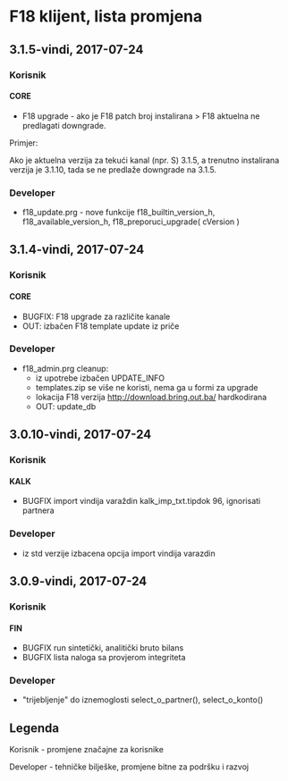 # F18 klijent, lista promjena

## 3.1.5-vindi, 2017-07-24

### Korisnik

#### CORE
- F18 upgrade - ako je F18 patch broj instalirana > F18 aktuelna ne predlagati downgrade. 

Primjer:

Ako je aktuelna verzija za tekući kanal (npr. S) 3.1.5, a trenutno instalirana verzija je 3.1.10, tada se ne predlaže downgrade na 3.1.5.

### Developer
- f18_update.prg - nove funkcije f18_builtin_version_h, f18_available_version_h,  f18_preporuci_upgrade( cVersion )


## 3.1.4-vindi, 2017-07-24

### Korisnik

#### CORE
- BUGFIX: F18 upgrade za različite kanale
- OUT: izbačen F18 template update iz priče

### Developer
- f18_admin.prg cleanup:
  - iz upotrebe izbačen UPDATE_INFO
  - templates.zip se više ne koristi, nema ga u formi za upgrade
  - lokacija F18 verzija http://download.bring.out.ba/ hardkodirana
  - OUT: update_db

## 3.0.10-vindi, 2017-07-24

### Korisnik
#### KALK 
- BUGFIX import vindija varaždin kalk_imp_txt.tipdok 96, ignorisati partnera

### Developer
- iz std verzije izbacena opcija import vindija varazdin

## 3.0.9-vindi, 2017-07-24

### Korisnik

#### FIN
- BUGFIX run sintetički, analitički bruto bilans
- BUGFIX lista naloga sa provjerom integriteta

### Developer

- "trijebljenje" do iznemoglosti select_o_partner(), select_o_konto()


## Legenda

Korisnik - promjene značajne za korisnike

Developer - tehničke bilješke, promjene bitne za podršku i razvoj
